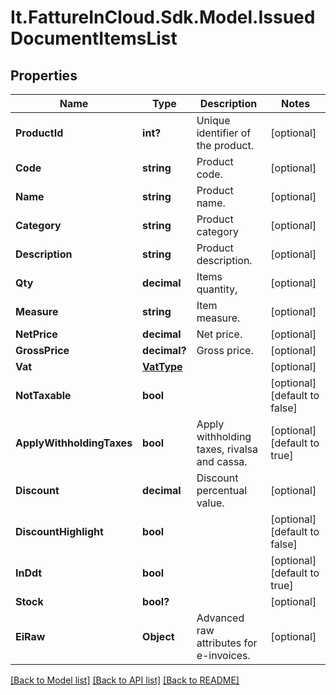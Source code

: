 # It.FattureInCloud.Sdk.Model.IssuedDocumentItemsList

## Properties

Name | Type | Description | Notes
------------ | ------------- | ------------- | -------------
**ProductId** | **int?** | Unique identifier of the product. | [optional] 
**Code** | **string** | Product code. | [optional] 
**Name** | **string** | Product name. | [optional] 
**Category** | **string** | Product category | [optional] 
**Description** | **string** | Product description. | [optional] 
**Qty** | **decimal** | Items quantity, | [optional] 
**Measure** | **string** | Item measure. | [optional] 
**NetPrice** | **decimal** | Net price. | [optional] 
**GrossPrice** | **decimal?** | Gross price. | [optional] 
**Vat** | [**VatType**](VatType.md) |  | [optional] 
**NotTaxable** | **bool** |  | [optional] [default to false]
**ApplyWithholdingTaxes** | **bool** | Apply withholding taxes, rivalsa and cassa. | [optional] [default to true]
**Discount** | **decimal** | Discount percentual value. | [optional] 
**DiscountHighlight** | **bool** |  | [optional] [default to false]
**InDdt** | **bool** |  | [optional] [default to true]
**Stock** | **bool?** |  | [optional] 
**EiRaw** | **Object** | Advanced raw attributes for e-invoices. | [optional] 

[[Back to Model list]](../README.md#documentation-for-models) [[Back to API list]](../README.md#documentation-for-api-endpoints) [[Back to README]](../README.md)

